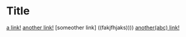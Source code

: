 # Title

[a link!](https://something.com)
[another link!](some-page.html)
[someother link] ((fakjfhjaks))))
[another(abc) link!](some-page(dadkkaj).html)